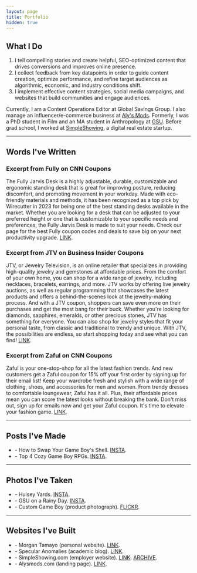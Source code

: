 ```yaml
---
layout: page
title: Portfolio
hidden: true
---
```


<h2>What I Do</h2>
<ol>
    <li>I tell compelling stories and create helpful, SEO-optimized content that drives conversions and improves online presence.</li>
    <li>I collect feedback from key datapoints in order to guide content creation, optimize performance, and refine target audiences as algorithmic, economic, and industry conditions shift.</li>
    <li>I implement effective content strategies, social media campaigns, and websites that build communities and engage audiences.</li>
</ol>

Currently, I am a Content Operations Editor at Global Savings Group. I also manage an influencer/e-commerce business at <a href="https://instagram.com/alygbmods">Aly's Mods</a>. Formerly, I was a PhD student in Film and an MA student in Anthropology at <a href="https://gsu.edu">GSU</a>. Before grad school, I worked at <a href="https://simpleshowing.com">SimpleShowing</a>, a digital real estate startup.

<hr>
<h2 id="words">Words I've Written</h2>
<h3>Excerpt from Fully on CNN Coupons</h3>
The Fully Jarvis Desk is a highly adjustable, durable, customizable and ergonomic standing desk that is great for improving posture, reducing discomfort, and promoting movement in your workday. Made with eco-friendly materials and methods, it has been recognized as a top pick by Wirecutter in 2023 for being one of the best standing desks available in the market. Whether you are looking for a desk that can be adjusted to your preferred height or one that is customizable to your specific needs and preferences, the Fully Jarvis Desk is made to suit your needs. Check our page for the best Fully coupon codes and deals to save big on your next productivity upgrade. <a href="https://coupons.cnn.com/fully">LINK</a>.
<h3>Excerpt from JTV on Business Insider Coupons</h3>
JTV, or Jewelry Television, is an online retailer that specializes in providing high-quality jewelry and gemstones at affordable prices. From the comfort of your own home, you can shop for a wide range of jewelry, including necklaces, bracelets, earrings, and more. JTV works by offering live jewelry auctions, as well as regular programming that showcases the latest products and offers a behind-the-scenes look at the jewelry-making process. And with a JTV coupon, shoppers can save even more on their purchases and get the most bang for their buck. Whether you're looking for diamonds, sapphires, emeralds, or other precious stones, JTV has something for everyone. You can also shop for jewelry styles that fit your personal taste, from classic and traditional to trendy and unique. With JTV, the possibilities are endless, so start shopping today and see what you can find! <a href="https://coupons.businessinsider.com/jtv">LINK</a>.
<h3>Excerpt from Zaful on CNN Coupons</h3>
Zaful is your one-stop-shop for all the latest fashion trends. And new customers get a Zaful coupon for 15% off your first order by signing up for their email list! Keep your wardrobe fresh and stylish with a wide range of clothing, shoes, and accessories for men and women. From trendy dresses to comfortable loungewear, Zaful has it all. Plus, their affordable prices mean you can score the latest looks without breaking the bank. Don't miss out, sign up for emails now and get your Zaful coupon. It's time to elevate your fashion game. <a href="https://coupons.cnn.com/zaful">LINK</a>.
<hr>
<h2 id="posts">Posts I've Made</h2>
<ul>
    <li>- How to Swap Your Game Boy's Shell. <a href="https://www.instagram.com/p/CZZaplyOvC9/">INSTA</a>.</li>
    <li>- Top 4 Cozy Game Boy RPGs. <a href="https://www.instagram.com/p/Cn7VwFXOu-E/">INSTA</a>.</li>
</ul>
<hr>
<h2 id="photos">Photos I've Taken</h2>
<ul>
    <li>- Hulsey Yards. <a href="https://www.instagram.com/p/B5dO9bwHfuY/">INSTA</a>.</li>
    <li>- GSU on a Rainy Day. <a href="https://www.instagram.com/p/Bg111D5gQXL/">INSTA</a>.</li>
    <li>- Custom Game Boy (product photograph). <a href="https://www.flickr.com/photos/161224807@N06/52674784597/in/dateposted-public/">FLICKR</a>.</li>
</ul>
<hr>
<h2 id="websites">Websites I've Built</h2>
<ul>
    <li>- Morgan Tamayo (personal website). <a href="https://morgantamayo.com">LINK</a>.</li>
    <li>- Specular Anomalies (academic blog). <a href="https://distort.jp">LINK</a>.</li>
    <li>- SimpleShowing.com (employer website). <a href="https://simpleshowing.com">LINK</a>. <a href="https://web.archive.org/web/20180107122945/https://simpleshowing.com/sell">ARCHIVE</a>.</li>
    <li>- Alysmods.com (landing page). <a href="https://alysmods.com">LINK</a>.</li>
</ul>
<!--   <h2>Apps I've Coded</h2>
- Pomodorino (graphical task manager in Vala). <a href="https://github.com/alychace/pomodorino">SRC</a>.<br>
- Post (package manager for GNU/Linux in Ruby). <a href="https://github.com/alychace/post">SRC</a>.<br>
- Qor (<i>Space Invaders</i> inspired shoot 'em up in Pygame). <a href="https://github.com/alychace/qor">SRC</a>.
<hr>
<p>
<strong>Academic Writing</strong></br>
- "Demonic Feminism" in <i>Trans*migrations: Cartographies of The Queer</i>, Litteraria Pragensia Books. <a href="{{site.url }}/assets/demonic_transfeminism.pdf">PDF</a>.</br>
- "Xenofeminism: Immanence or Transcendence?" at <a href="https://distort.jp/xf-immanence/">distort.jp</a>.</br>
- "On Sadie Plant's Weaving Methodology" at <a href="https://distort.jp/plant_weaving_method/">distort.jp</a>.</br>
- "Barriers to Motherhood: Biotechnology, Reproductive Justice, and Transgender Women" at the National Women Studies Association Conference, 2018. <a href="{{site.url }}/assets/barriers_to_motherhood.pdf">PDF</a>.
</p>
<h2>Courses I've Taught</h2>
- History of Motion Pictures, Fall 2020. <a href="{{site.url }}/assets/flme2700.pdf">PDF</a>.<br>
- Film Aesthetics and Analysis, Spring 2020. <a href="{{site.url }}/assets/flme1010.pdf">PDF</a>. -->
